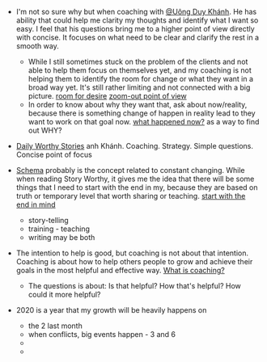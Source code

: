 - I'm not so sure why but when coaching with [@Uông Duy Khánh](<@Uông Duy Khánh.md>). He has ability that could help me clarity my thoughts and identify what I want so easy. I feel that his questions bring me to a higher point of view directly with concise. It focuses on what need to be clear and clarify the rest in a smooth way. 

    - While I still sometimes stuck on the problem of the clients and not able to help them focus on themselves yet, and my coaching is not helping them to identify the room for change or what they want in a broad way yet. It's still rather limiting and not connected with a big picture. [room for desire](<room for desire.md>) [zoom-out point of view](<zoom-out point of view.md>)
    -  In order to know about why they want that, ask about now/reality, because there is something change of happen in reality lead to they want to work on that goal now. [what happened now?](<what happened now?.md>) as a way to find out WHY?
- [Daily Worthy Stories](<Daily Worthy Stories.md>) anh Khánh. Coaching. Strategy. Simple questions. Concise point of focus
- [Schema](<Schema.md>) probably is the concept related to constant changing. While when reading Story Worthy, it gives me the idea that there will be some things that I need to start with the end in my, because they are based on truth or temporary level that worth sharing or teaching. [start with the end in mind](<start with the end in mind.md>)
    - story-telling
    - training - teaching
    - writing may be both
- The intention to help is good, but coaching is not about that intention. Coaching is about how to help others people to grow and achieve their goals in the most helpful and effective way. [What is coaching?](<What is coaching?.md>)
    - The questions is about: Is that helpful? How that's helpful? How could it more helpful?
- 2020 is a year that my growth will be heavily happens on 
    - the 2 last month
    - when conflicts, big events happen - 3 and 6
    - 
    - 
